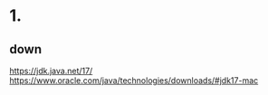 
# 1.

## down

https://jdk.java.net/17/
https://www.oracle.com/java/technologies/downloads/#jdk17-mac

